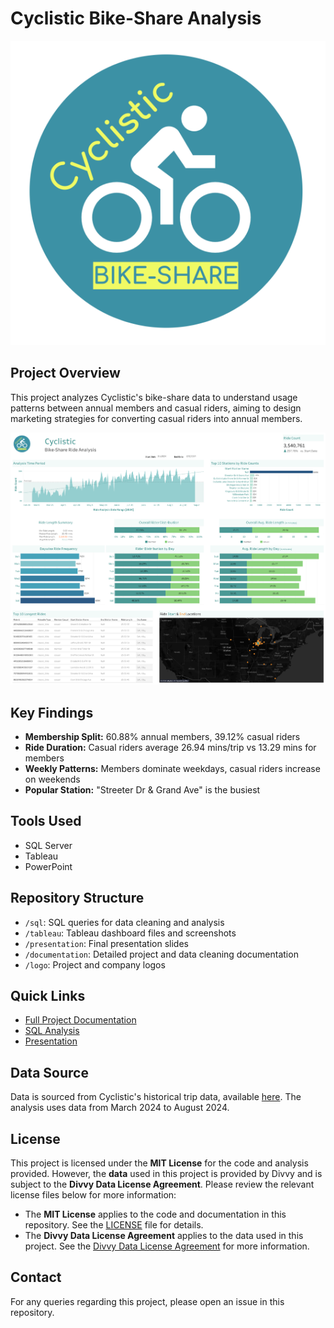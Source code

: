 # Cyclistic Bike-Share Analysis

![Cyclistic Logo](logo/cyclistic_logo.png)

## Project Overview
This project analyzes Cyclistic's bike-share data to understand usage patterns between annual members and casual riders, aiming to design marketing strategies for converting casual riders into annual members.

![Dashboard Preview](tableau/cyclistic_dashboard.png)

## Key Findings

- **Membership Split:** 60.88% annual members, 39.12% casual riders
- **Ride Duration:** Casual riders average 26.94 mins/trip vs 13.29 mins for members
- **Weekly Patterns:** Members dominate weekdays, casual riders increase on weekends
- **Popular Station:** "Streeter Dr & Grand Ave" is the busiest

## Tools Used
- SQL Server
- Tableau
- PowerPoint

## Repository Structure
- `/sql`: SQL queries for data cleaning and analysis
- `/tableau`: Tableau dashboard files and screenshots
- `/presentation`: Final presentation slides
- `/documentation`: Detailed project and data cleaning documentation
- `/logo`: Project and company logos

## Quick Links
- [Full Project Documentation](documentation/project_documentation.md)
- [SQL Analysis](sql/cyclistic_ride_analysis.sql)
- [Presentation](presentation/cyclistic_presentation.pdf)

## Data Source
Data is sourced from Cyclistic's historical trip data, available [here](https://divvy-tripdata.s3.amazonaws.com/index.html). The analysis uses data from March 2024 to August 2024.

## License

This project is licensed under the **MIT License** for the code and analysis provided. However, the **data** used in this project is provided by Divvy and is subject to the **Divvy Data License Agreement**. Please review the relevant license files below for more information:

- The **MIT License** applies to the code and documentation in this repository. See the [LICENSE](LICENSE) file for details.
- The **Divvy Data License Agreement** applies to the data used in this project. See the [Divvy Data License Agreement](documentation/divvy_data_license.md) for more information.

## Contact
For any queries regarding this project, please open an issue in this repository.

